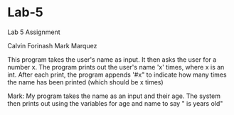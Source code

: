 # Lab-5
Lab 5 Assignment

Calvin Forinash
Mark Marquez

This program takes the user's name as input. It then asks the user for a number x. 
The program prints out the user's name 'x' times, where x is an int. After each print, the program
appends '#x" to indicate how many times the name has been printed (which should be x times) 

Mark: My program takes the name as an input and their age. The system then prints out using the variables for age and name to say "<name> is <age> years old"